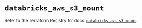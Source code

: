 # `databricks_aws_s3_mount`

Refer to the Terraform Registry for docs: [`databricks_aws_s3_mount`](https://registry.terraform.io/providers/databricks/databricks/1.48.0/docs/resources/aws_s3_mount).
